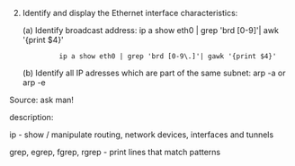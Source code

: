 2. Identify and display the Ethernet interface characteristics:

    (a) Identify broadcast address:
                ip a show eth0 | grep 'brd [0-9]'| awk '{print $4}'

                ip a show eth0 | grep 'brd [0-9\.]'| gawk '{print $4}'

    (b) Identify all IP adresses which are part of the same subnet:
                arp -a or arp -e

Source:
ask man!



description:

ip - show / manipulate routing, network devices, interfaces and tunnels

grep, egrep, fgrep, rgrep - print lines that match patterns

